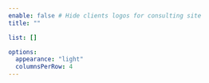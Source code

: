 ```yaml
---
enable: false # Hide clients logos for consulting site
title: ""

list: []

options:
  appearance: "light"
  columnsPerRow: 4
---
```

